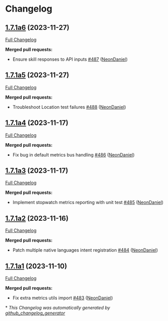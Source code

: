 # Changelog

## [1.7.1a6](https://github.com/NeonGeckoCom/neon-utils/tree/1.7.1a6) (2023-11-27)

[Full Changelog](https://github.com/NeonGeckoCom/neon-utils/compare/1.7.1a5...1.7.1a6)

**Merged pull requests:**

- Ensure skill responses to API inputs [\#487](https://github.com/NeonGeckoCom/neon-utils/pull/487) ([NeonDaniel](https://github.com/NeonDaniel))

## [1.7.1a5](https://github.com/NeonGeckoCom/neon-utils/tree/1.7.1a5) (2023-11-27)

[Full Changelog](https://github.com/NeonGeckoCom/neon-utils/compare/1.7.1a4...1.7.1a5)

**Merged pull requests:**

- Troubleshoot Location test failures [\#488](https://github.com/NeonGeckoCom/neon-utils/pull/488) ([NeonDaniel](https://github.com/NeonDaniel))

## [1.7.1a4](https://github.com/NeonGeckoCom/neon-utils/tree/1.7.1a4) (2023-11-17)

[Full Changelog](https://github.com/NeonGeckoCom/neon-utils/compare/1.7.1a3...1.7.1a4)

**Merged pull requests:**

- Fix bug in default metrics bus handling [\#486](https://github.com/NeonGeckoCom/neon-utils/pull/486) ([NeonDaniel](https://github.com/NeonDaniel))

## [1.7.1a3](https://github.com/NeonGeckoCom/neon-utils/tree/1.7.1a3) (2023-11-17)

[Full Changelog](https://github.com/NeonGeckoCom/neon-utils/compare/1.7.1a2...1.7.1a3)

**Merged pull requests:**

- Implement stopwatch metrics reporting with unit test [\#485](https://github.com/NeonGeckoCom/neon-utils/pull/485) ([NeonDaniel](https://github.com/NeonDaniel))

## [1.7.1a2](https://github.com/NeonGeckoCom/neon-utils/tree/1.7.1a2) (2023-11-16)

[Full Changelog](https://github.com/NeonGeckoCom/neon-utils/compare/1.7.1a1...1.7.1a2)

**Merged pull requests:**

- Patch multiple native languages intent registration [\#484](https://github.com/NeonGeckoCom/neon-utils/pull/484) ([NeonDaniel](https://github.com/NeonDaniel))

## [1.7.1a1](https://github.com/NeonGeckoCom/neon-utils/tree/1.7.1a1) (2023-11-10)

[Full Changelog](https://github.com/NeonGeckoCom/neon-utils/compare/1.7.0...1.7.1a1)

**Merged pull requests:**

- Fix extra metrics utils import [\#483](https://github.com/NeonGeckoCom/neon-utils/pull/483) ([NeonDaniel](https://github.com/NeonDaniel))



\* *This Changelog was automatically generated by [github_changelog_generator](https://github.com/github-changelog-generator/github-changelog-generator)*
